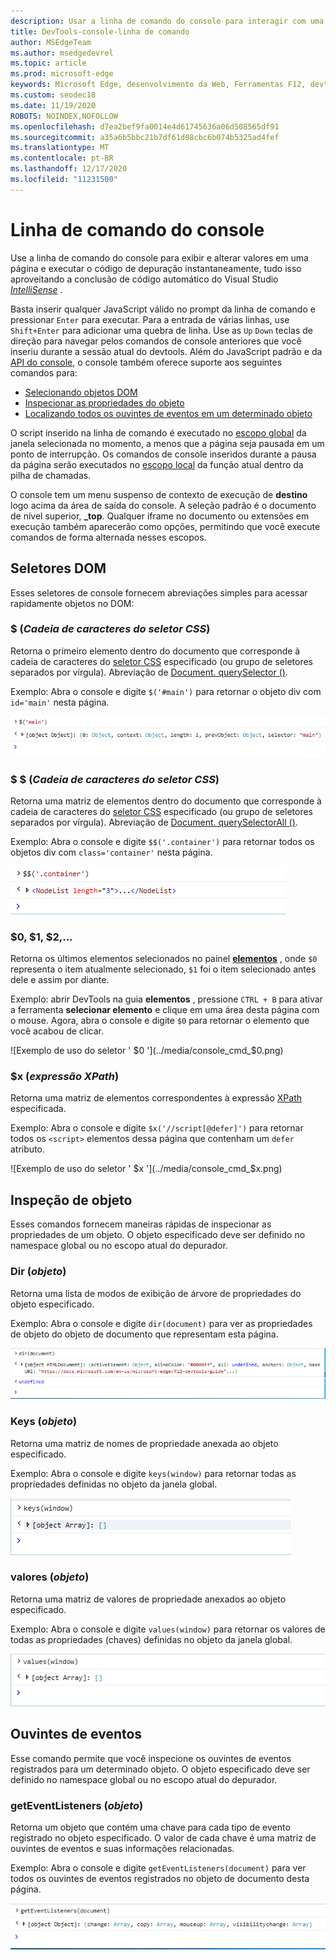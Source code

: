 ```yaml
---
description: Usar a linha de comando do console para interagir com uma página em execução
title: DevTools-console-linha de comando
author: MSEdgeTeam
ms.author: msedgedevrel
ms.topic: article
ms.prod: microsoft-edge
keywords: Microsoft Edge, desenvolvimento da Web, Ferramentas F12, devtools, linha de comando do console
ms.custom: seodec18
ms.date: 11/19/2020
ROBOTS: NOINDEX,NOFOLLOW
ms.openlocfilehash: d7ea2bef9fa0014e4d61745636a06d508565df91
ms.sourcegitcommit: a35a6b5bbc21b7df61d08cbc6b074b5325ad4fef
ms.translationtype: MT
ms.contentlocale: pt-BR
ms.lasthandoff: 12/17/2020
ms.locfileid: "11231500"
---
```

# Linha de comando do console

Use a linha de comando do console para exibir e alterar valores em uma página e executar o código de depuração instantaneamente, tudo isso aproveitando a conclusão de código automático do Visual Studio [*IntelliSense*](/visualstudio/ide/javascript-intellisense) . 

Basta inserir qualquer JavaScript válido no prompt da linha de comando e pressionar `Enter` para executar. Para a entrada de várias linhas, use `Shift+Enter` para adicionar uma quebra de linha. Use as `Up` `Down` teclas de direção para navegar pelos comandos de console anteriores que você inseriu durante a sessão atual do devtools. Além do JavaScript padrão e da [API do console](./console-api.md), o console também oferece suporte aos seguintes comandos para:

 - [Selecionando objetos DOM](#dom-selectors)
 - [Inspecionar as propriedades do objeto](#object-inspection)
 - [Localizando todos os ouvintes de eventos em um determinado objeto](#event-listeners)

O script inserido na linha de comando é executado no [escopo global](/scripting/javascript/advanced/variable-scope-javascript) da janela selecionada no momento, a menos que a página seja pausada em um ponto de interrupção. Os comandos de console inseridos durante a pausa da página serão executados no [escopo local](/scripting/javascript/advanced/variable-scope-javascript) da função atual dentro da pilha de chamadas.

O console tem um menu suspenso de contexto de execução de **destino** logo acima da área de saída do console. A seleção padrão é o documento de nível superior, **_top**. Qualquer iframe no documento ou extensões em execução também aparecerão como opções, permitindo que você execute comandos de forma alternada nesses escopos.

## Seletores DOM
Esses seletores de console fornecem abreviações simples para acessar rapidamente objetos no DOM:

### $ (*Cadeia de caracteres do seletor CSS*)
Retorna o primeiro elemento dentro do documento que corresponde à cadeia de caracteres do [seletor CSS](https://developer.mozilla.org/docs/Learn/CSS/Introduction_to_CSS/Selectors)  especificado (ou grupo de seletores separados por vírgula). Abreviação de [Document. querySelector ()](https://developer.mozilla.org/docs/Web/API/Document/querySelector).

Exemplo: Abra o console e digite `$('#main')` para retornar o objeto div com `id='main'` nesta página.

![Exemplo de uso do seletor ' $ '](../media/console_cmd_$.png)

### $ $ (*Cadeia de caracteres do seletor CSS*)
Retorna uma matriz de elementos dentro do documento que corresponde à cadeia de caracteres do [seletor CSS](https://developer.mozilla.org/docs/Learn/CSS/Introduction_to_CSS/Selectors)  especificado (ou grupo de seletores separados por vírgula). Abreviação de [Document. querySelectorAll ()](https://developer.mozilla.org/docs/Web/API/Document/querySelectorAll).

Exemplo: Abra o console e digite `$$('.container')` para retornar todos os objetos div com `class='container'` nesta página.

![Exemplo de uso do seletor ' $ $ '](../media/console_cmd_$$.png)

### $0, $1, $2,...
Retorna os últimos elementos selecionados no painel [**elementos**](../elements.md) , onde `$0` representa o item atualmente selecionado, `$1` foi o item selecionado antes dele e assim por diante.

Exemplo: abrir DevTools na guia **elementos** , pressione `CTRL + B` para ativar a ferramenta **selecionar elemento** e clique em uma área desta página com o mouse. Agora, abra o console e digite `$0` para retornar o elemento que você acabou de clicar.

![Exemplo de uso do seletor ' $0 '](../media/console_cmd_$0.png)

### $x (*expressão XPath*)
Retorna uma matriz de elementos correspondentes à expressão [XPath](https://developer.mozilla.org/docs/Introduction_to_using_XPath_in_JavaScript) especificada. 

Exemplo: Abra o console e digite `$x('//script[@defer]')` para retornar todos os `<script>` elementos dessa página que contenham um `defer` atributo.

![Exemplo de uso do seletor ' $x '](../media/console_cmd_$x.png)

## Inspeção de objeto

Esses comandos fornecem maneiras rápidas de inspecionar as propriedades de um objeto. O objeto especificado deve ser definido no namespace global ou no escopo atual do depurador.

### Dir (*objeto*)
Retorna uma lista de modos de exibição de árvore de propriedades do objeto especificado.

Exemplo: Abra o console e digite `dir(document)` para ver as propriedades de objeto do objeto de documento que representam esta página.

![Exemplo de uso do método ' dir '](../media/console_cmd_dir.png)

### Keys (*objeto*)
Retorna uma matriz de nomes de propriedade anexada ao objeto especificado.

Exemplo: Abra o console e digite `keys(window)` para retornar todas as propriedades definidas no objeto da janela global.

![Exemplo de uso do método ' Keys '](../media/console_cmd_keys.png)

### valores (*objeto*)
Retorna uma matriz de valores de propriedade anexados ao objeto especificado.

Exemplo: Abra o console e digite `values(window)` para retornar os valores de todas as propriedades (chaves) definidas no objeto da janela global.

![Exemplo de uso do método ' Values '](../media/console_cmd_values.png)

## Ouvintes de eventos

Esse comando permite que você inspecione os ouvintes de eventos registrados para um determinado objeto. O objeto especificado deve ser definido no namespace global ou no escopo atual do depurador.

### getEventListeners (*objeto*)
Retorna um objeto que contém uma chave para cada tipo de evento registrado no objeto especificado. O valor de cada chave é uma matriz de ouvintes de eventos e suas informações relacionadas. 

Exemplo: Abra o console e digite `getEventListeners(document)` para ver todos os ouvintes de eventos registrados no objeto de documento desta página.

![Exemplo de uso do método ' getEventListeners '](../media/console_cmd_getEventListeners.png)
